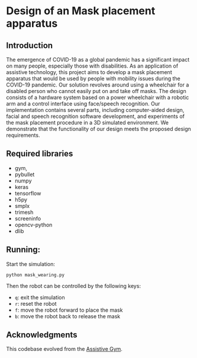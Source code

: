 # Design of an Mask placement apparatus

## Introduction

The emergence of COVID-19 as a global pandemic has a significant impact on many people, especially those with disabilities. As an application of assistive technology, this project aims to develop a mask placement apparatus that would be used by people with mobility issues during the COVID-19 pandemic. Our solution revolves around using a wheelchair for a disabled person who cannot easily put on and take off masks. The design consists of a hardware system based on a power wheelchair with a robotic arm and a control interface using face/speech recognition. Our implementation contains several parts, including computer-aided design, facial and speech recognition software development, and experiments of the mask placement procedure in a 3D simulated environment. We demonstrate that the functionality of our design meets the proposed design requirements. 

## Required libraries
- gym, 
- pybullet
- numpy 
- keras
- tensorflow
- h5py
- smplx
- trimesh
- screeninfo
- opencv-python
- dlib

## Running:

Start the simulation:

`python mask_wearing.py`

Then the robot can be controlled by the following keys:

- `q`: exit the simulation
- `r`: reset the robot
- `f`: move the robot forward to place the mask
- `b`: move the robot back to release the mask

## Acknowledgments

This codebase evolved from the [Assistive Gym](https://github.com/Healthcare-Robotics/assistive-gym).
